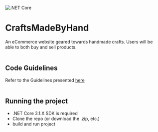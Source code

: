 ![.NET Core](https://github.com/Alphadrake86/CraftsMadeByHand/workflows/.NET%20Core/badge.svg)

# CraftsMadeByHand
An eCommerce website geared towards handmade crafts. Users will be able to both buy and sell products. <br><br>

## Code Guidelines
Refer to the Guidelines presented [here](CodingGuidelines.md)
<br><br>
## Running the project
- .NET Core 3.1.X SDK is required
- Clone the repo (or download the .zip, etc.)
- build and run project

